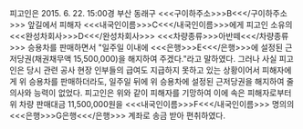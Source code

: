 피고인은 2015. 6. 22. 15:00경 부산 동래구 <<<구이하주소>>>B<<</구이하주소>>> 앞길에서 피해자 <<<내국인이름>>>C<<</내국인이름>>>에게 피고인 소유의 <<<완성차회사>>>D<<</완성차회사>>> <<<차량종류>>>아반떼<<</차량종류>>> 승용차를 판매하면서 "일주일 이내에 <<<은행>>>E<<</은행>>>에 설정된 근저당권(채권채무액 15,500,000)을 해지하여 주겠다."라고 말하였다.
그러나 사실 피고인은 당시 관련 공사 현장 인부들의 급여도 지급하지 못하고 있는 상황이어서 피해자에게 위 승용차를 판매하더라도, 일주일 뒤에 위 승용차에 설정된 근저당권을 해지하여 줄 의사와 능력이 없었다.
피고인은 위와 같이 피해자를 기망하여 이에 속은 피해자로부터 위 차량 판매대금 11,500,000원을 <<<내국인이름>>>F<<</내국인이름>>> 명의의 <<<은행>>>G은행<<</은행>>> 계좌로 송금 받아 편취하였다.